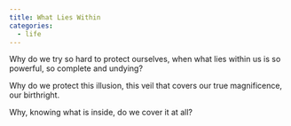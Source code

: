 ```yaml
---
title: What Lies Within
categories:
  - life
---
```

Why do we try so hard to protect ourselves,
when what lies within us
is so powerful,
so complete
and undying?

Why do we protect this illusion,
this veil
that covers our true magnificence,
our birthright.

Why, knowing what is inside,
do we cover it at all?
